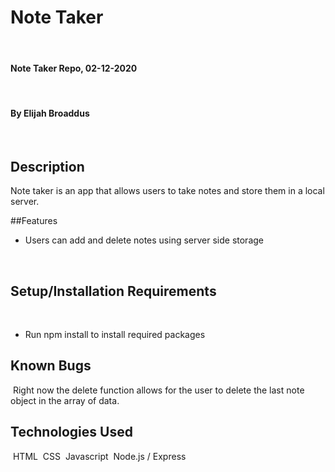 # Note Taker
​
#### Note Taker Repo, 02-12-2020
​
#### By Elijah Broaddus
​
## Description

Note taker is an app that allows users to take notes and store them in a local server. 

##Features
​
* Users can add and delete notes using server side storage
 
​
## Setup/Installation Requirements
​
* Run npm install to install required packages
​
​
## Known Bugs
​
Right now the delete function allows for the user to delete the last note object in the array of data. 
​

## Technologies Used
​
HTML
​
CSS
​
Javascript
​
Node.js / Express
​

